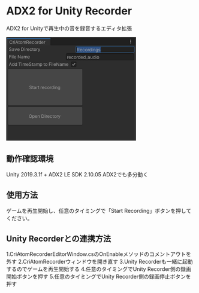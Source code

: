 # ADX2 for Unity Recorder
ADX2 for Unityで再生中の音を録音するエディタ拡張

![ADX2UnityRecoder](ADX2UnityRecoder.png)

## 動作確認環境
Unity 2019.3.1f + ADX2 LE SDK 2.10.05
ADX2でも多分動く

## 使用方法
ゲームを再生開始し、任意のタイミングで「Start Recording」ボタンを押してください。

## Unity Recorderとの連携方法
1.CriAtomRecorderEditorWindow.csのOnEnableメソッドのコメントアウトを外す
2.CriAtomRecorderウィンドウを開き直す
3.Unity Recorderも一緒に起動するのでゲームを再生開始する
4.任意のタイミングでUnity Recorder側の録画開始ボタンを押す
5.任意のタイミングでUnity Recorder側の録画停止ボタンを押す
